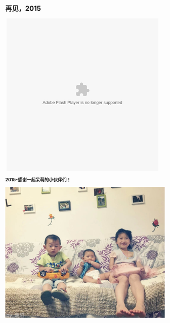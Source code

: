 

## 再见，2015
<img src="/Resource/2015/2015001.jpeg" width="0" height="0" />


<embed type="application/x-shockwave-flash" allowscriptaccess="always" allowfullscreen="true" wmode="transparent" quality="high" height="480" width="480" src="http://video.weibo.com/player/1034:8b449bb51f2ed7ab8cfa19881274fbda/v.swf"/>

**2015-感谢一起呆萌的小伙伴们！**

![小伙伴](/Resource/2015/20150712.jpeg)









